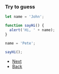 ### Try to guess

```js
let name = 'John';

function sayHi() {
  alert('Hi, ' + name);
}

name = 'Pete';

sayHi();
```

- [Next](./le-2.md)
- [Back](../readme.md)
